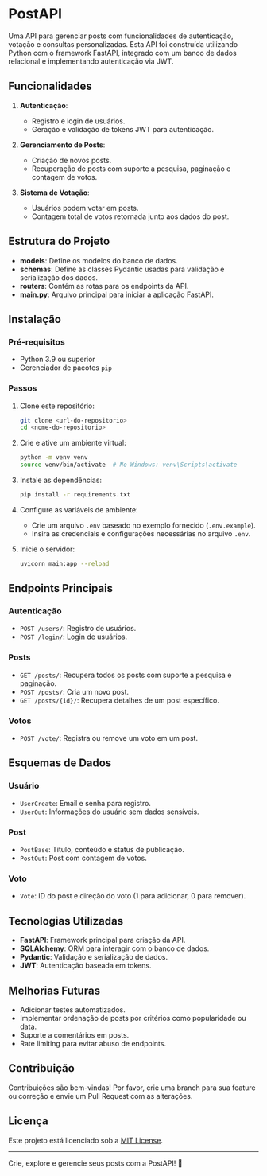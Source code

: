 # PostAPI

Uma API para gerenciar posts com funcionalidades de autenticação, votação e consultas personalizadas. Esta API foi construída utilizando Python com o framework FastAPI, integrado com um banco de dados relacional e implementando autenticação via JWT.

## Funcionalidades

1. **Autenticação**:
   - Registro e login de usuários.
   - Geração e validação de tokens JWT para autenticação.

2. **Gerenciamento de Posts**:
   - Criação de novos posts.
   - Recuperação de posts com suporte a pesquisa, paginação e contagem de votos.

3. **Sistema de Votação**:
   - Usuários podem votar em posts.
   - Contagem total de votos retornada junto aos dados do post.

## Estrutura do Projeto

- **models**: Define os modelos do banco de dados.
- **schemas**: Define as classes Pydantic usadas para validação e serialização dos dados.
- **routers**: Contém as rotas para os endpoints da API.
- **main.py**: Arquivo principal para iniciar a aplicação FastAPI.

## Instalação

### Pré-requisitos
- Python 3.9 ou superior
- Gerenciador de pacotes `pip`

### Passos

1. Clone este repositório:
   ```bash
   git clone <url-do-repositorio>
   cd <nome-do-repositorio>
   ```

2. Crie e ative um ambiente virtual:
   ```bash
   python -m venv venv
   source venv/bin/activate  # No Windows: venv\Scripts\activate
   ```

3. Instale as dependências:
   ```bash
   pip install -r requirements.txt
   ```

4. Configure as variáveis de ambiente:
   - Crie um arquivo `.env` baseado no exemplo fornecido (`.env.example`).
   - Insira as credenciais e configurações necessárias no arquivo `.env`.

5. Inicie o servidor:
   ```bash
   uvicorn main:app --reload
   ```

## Endpoints Principais

### **Autenticação**
- `POST /users/`: Registro de usuários.
- `POST /login/`: Login de usuários.

### **Posts**
- `GET /posts/`: Recupera todos os posts com suporte a pesquisa e paginação.
- `POST /posts/`: Cria um novo post.
- `GET /posts/{id}/`: Recupera detalhes de um post específico.

### **Votos**
- `POST /vote/`: Registra ou remove um voto em um post.

## Esquemas de Dados

### **Usuário**
- `UserCreate`: Email e senha para registro.
- `UserOut`: Informações do usuário sem dados sensíveis.

### **Post**
- `PostBase`: Título, conteúdo e status de publicação.
- `PostOut`: Post com contagem de votos.

### **Voto**
- `Vote`: ID do post e direção do voto (1 para adicionar, 0 para remover).

## Tecnologias Utilizadas

- **FastAPI**: Framework principal para criação da API.
- **SQLAlchemy**: ORM para interagir com o banco de dados.
- **Pydantic**: Validação e serialização de dados.
- **JWT**: Autenticação baseada em tokens.

## Melhorias Futuras

- Adicionar testes automatizados.
- Implementar ordenação de posts por critérios como popularidade ou data.
- Suporte a comentários em posts.
- Rate limiting para evitar abuso de endpoints.

## Contribuição

Contribuições são bem-vindas! Por favor, crie uma branch para sua feature ou correção e envie um Pull Request com as alterações.

## Licença

Este projeto está licenciado sob a [MIT License](LICENSE).

---

Crie, explore e gerencie seus posts com a PostAPI! 🎉
